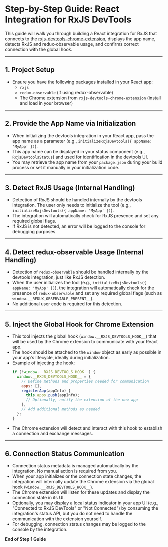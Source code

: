 # Step-by-Step Guide: React Integration for RxJS DevTools

This guide will walk you through building a React integration for RxJS that connects to the [rxjs-devtools-chrome-extension](../rxjs-devtools-chrome-extension), displays the app name, detects RxJS and redux-observable usage, and confirms correct connection with the global hook.

---

## 1. **Project Setup**

- Ensure you have the following packages installed in your React app:
  - `rxjs`
  - `redux-observable` (if using redux-observable)
  - The Chrome extension from `rxjs-devtools-chrome-extension` (install and load in your browser)

---

## 2. **Provide the App Name via Initialization**

- When initializing the devtools integration in your React app, pass the app name as a parameter (e.g., `initializeRxjsDevtools({ appName: 'MyApp' })`).
- This app name can be displayed in your status component (e.g., `RxjsDevtoolsStatus`) and used for identification in the devtools UI.
- You may retrieve the app name from your `package.json` during your build process or set it manually in your initialization code.

---

## 3. **Detect RxJS Usage (Internal Handling)**

- Detection of RxJS should be handled internally by the devtools integration. The user only needs to initialize the tool (e.g., `initializeRxjsDevtools({ appName: 'MyApp' })`).
- The integration will automatically check for RxJS presence and set any required global flags.
- If RxJS is not detected, an error will be logged to the console for debugging purposes.

---

## 4. **Detect redux-observable Usage (Internal Handling)**

- Detection of `redux-observable` should be handled internally by the devtools integration, just like RxJS detection.
- When the user initializes the tool (e.g., `initializeRxjsDevtools({ appName: 'MyApp' })`), the integration will automatically check for the presence of `redux-observable` and set any required global flags (such as `window.__REDUX_OBSERVABLE_PRESENT__`).
- No additional user code is required for this detection.

---

## 5. **Inject the Global Hook for Chrome Extension**

- This tool injects the global hook (`window.__RXJS_DEVTOOLS_HOOK__`) that will be used by the Chrome extension to communicate with your React app.
- The hook should be attached to the `window` object as early as possible in your app's lifecycle, ideally during initialization.
- Example of injecting the hook:
  ```js
  if (!window.__RXJS_DEVTOOLS_HOOK__) {
    window.__RXJS_DEVTOOLS_HOOK__ = {
      // Define methods and properties needed for communication
      apps: [],
      registerApp(appInfo) {
        this.apps.push(appInfo);
        // Optionally, notify the extension of the new app
      },
      // Add additional methods as needed
    };
  }
  ```
- The Chrome extension will detect and interact with this hook to establish a connection and exchange messages.

---

## 6. **Connection Status Communication**

- Connection status metadata is managed automatically by the integration. No manual action is required from you.
- When your app initializes or the connection state changes, the integration will internally update the Chrome extension via the global hook (`window.__RXJS_DEVTOOLS_HOOK__`).
- The Chrome extension will listen for these updates and display the connection state in its UI.
- Optionally, you may display a local status indicator in your app UI (e.g., "Connected to RxJS DevTools" or "Not Connected") by consuming the integration's status API, but you do not need to handle the communication with the extension yourself.
- For debugging, connection status changes may be logged to the console by the integration.


**End of Step 1 Guide**
